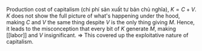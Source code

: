 Production cost of capitalism (chi phí sản xuất tư bản chủ nghĩa), $K=C+V$.
$K$ does not show the full picture of what's happening under the hood, making $C$ and $V$ the same thing despite $V$ is the only thing giving $M$.
Hence, it leads to the misconception that every bit of $K$ generate $M$, making [[labor]] and $V$ insignificant. => This covered up the exploitative nature of capitalism. 